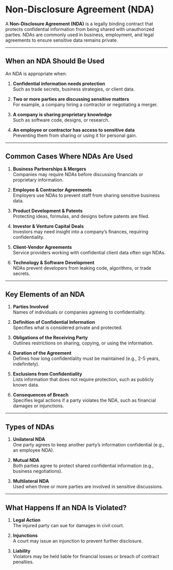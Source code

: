 # Non-Disclosure Agreement (NDA)

A **Non-Disclosure Agreement (NDA)** is a legally binding contract that protects confidential information from being shared with unauthorized parties. NDAs are commonly used in business, employment, and legal agreements to ensure sensitive data remains private.

---

## When an NDA Should Be Used

An NDA is appropriate when:

1. **Confidential information needs protection**  
   Such as trade secrets, business strategies, or client data.

2. **Two or more parties are discussing sensitive matters**  
   For example, a company hiring a contractor or negotiating a merger.

3. **A company is sharing proprietary knowledge**  
   Such as software code, designs, or research.

4. **An employee or contractor has access to sensitive data**  
   Preventing them from sharing or using it for personal gain.

---

## Common Cases Where NDAs Are Used

1. **Business Partnerships & Mergers**  
   Companies may require NDAs before discussing financials or proprietary information.

2. **Employee & Contractor Agreements**  
   Employers use NDAs to prevent staff from sharing sensitive business data.

3. **Product Development & Patents**  
   Protecting ideas, formulas, and designs before patents are filed.

4. **Investor & Venture Capital Deals**  
   Investors may need insight into a company’s finances, requiring confidentiality.

5. **Client-Vendor Agreements**  
   Service providers working with confidential client data often sign NDAs.

6. **Technology & Software Development**  
   NDAs prevent developers from leaking code, algorithms, or trade secrets.

---

## Key Elements of an NDA

1. **Parties Involved**  
   Names of individuals or companies agreeing to confidentiality.

2. **Definition of Confidential Information**  
   Specifies what is considered private and protected.

3. **Obligations of the Receiving Party**  
   Outlines restrictions on sharing, copying, or using the information.

4. **Duration of the Agreement**  
   Defines how long confidentiality must be maintained (e.g., 2-5 years, indefinitely).

5. **Exclusions from Confidentiality**  
   Lists information that does not require protection, such as publicly known data.

6. **Consequences of Breach**  
   Specifies legal actions if a party violates the NDA, such as financial damages or injunctions.

---

## Types of NDAs

1. **Unilateral NDA**  
   One party agrees to keep another party’s information confidential (e.g., an employee NDA).

2. **Mutual NDA**  
   Both parties agree to protect shared confidential information (e.g., business negotiations).

3. **Multilateral NDA**  
   Used when three or more parties are involved in sensitive discussions.

---

## What Happens If an NDA Is Violated?

1. **Legal Action**  
   The injured party can sue for damages in civil court.

2. **Injunctions**  
   A court may issue an injunction to prevent further disclosure.

3. **Liability**  
   Violators may be held liable for financial losses or breach of contract penalties.